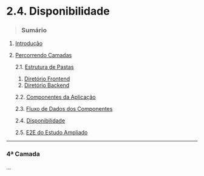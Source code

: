 # 2.4. Disponibilidade
> ### Sumário

1. [Introdução](https://github.com/Sancruz-dev/estudo-ampliado#1-introdução)

2. [Percorrendo Camadas](https://github.com/Sancruz-dev/estudo-ampliado#2-percorrendo-camadas)

   2.1. [Estrutura de Pastas](/camadas/i-estrutura-de-pastas#21-estrutura-de-pastas)
      1. [Diretório Frontend](/camadas/i-estrutura-de-pastas#-diretório-frontend)
      2. [Diretório Backend](/camadas/i-estrutura-de-pastas#-diretório-backend)

   2.2. [Componentes da Aplicação](/camadas/ii-componentes-da-aplicacao#22-componentes-da-aplicação)

   2.3. [Fluxo de Dados dos Componentes](/camadas/iii-fluxo-de-dados-dos-componentes#23-fluxo-de-dados-dos-componentes)

   2.4. [Disponibilidade](#)

   2.5. [E2E do Estudo Ampliado](/camadas/v-e2e-do-estudo-ampliado#25-e2e-do-estudo-ampliado) 
***

### **4ª Camada**

...